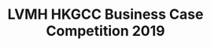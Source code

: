 ---
title: "LVMH HKGCC Business Case Competition 2019"
excerpt: ""
collection: projects
websiteurl: "https://www.agorize.com/en/challenges/hkgcc-business-case-competition-2019/pages/results?lang=en"
slidesurl: "/files/lvmh_slides.pdf"
award: "Champion"
description: "An annual competition hosted by LVMH Fashion Group, it attracts attention from the best business and tech scholars in Hong Kong. This year's topic centers around promoting sustainability in luxury end-to-end supply chain through leverating digital innovations. Our team focused on utilizing blockchain technology to increase transparency in the production cycle and engage customers regarding environment. We ultimately won Champion among hundreds of competitive teams, and each of us received a ticket to visit the LVMH headquarters in Paris."
---